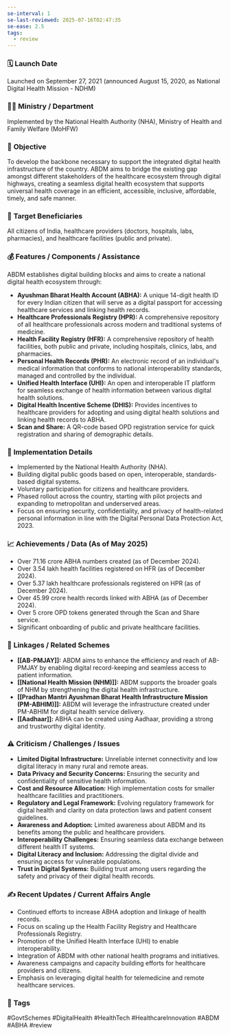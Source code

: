 ```yaml
---
se-interval: 1
se-last-reviewed: 2025-07-16T02:47:35
se-ease: 2.5
tags:
  - review
---
```



### 🗓️ **Launch Date**
Launched on September 27, 2021 (announced August 15, 2020, as National Digital Health Mission - NDHM)

### 🧑‍🏫 **Ministry / Department**
Implemented by the National Health Authority (NHA), Ministry of Health and Family Welfare (MoHFW)

### 🎯 **Objective**
To develop the backbone necessary to support the integrated digital health infrastructure of the country. ABDM aims to bridge the existing gap amongst different stakeholders of the healthcare ecosystem through digital highways, creating a seamless digital health ecosystem that supports universal health coverage in an efficient, accessible, inclusive, affordable, timely, and safe manner.

### 👥 **Target Beneficiaries**
All citizens of India, healthcare providers (doctors, hospitals, labs, pharmacies), and healthcare facilities (public and private).

### 💰 **Features / Components / Assistance**
ABDM establishes digital building blocks and aims to create a national digital health ecosystem through:
- **Ayushman Bharat Health Account (ABHA):** A unique 14-digit health ID for every Indian citizen that will serve as a digital passport for accessing healthcare services and linking health records.
- **Healthcare Professionals Registry (HPR):** A comprehensive repository of all healthcare professionals across modern and traditional systems of medicine.
- **Health Facility Registry (HFR):** A comprehensive repository of health facilities, both public and private, including hospitals, clinics, labs, and pharmacies.
- **Personal Health Records (PHR):** An electronic record of an individual's medical information that conforms to national interoperability standards, managed and controlled by the individual.
- **Unified Health Interface (UHI):** An open and interoperable IT platform for seamless exchange of health information between various digital health solutions.
- **Digital Health Incentive Scheme (DHIS):** Provides incentives to healthcare providers for adopting and using digital health solutions and linking health records to ABHA.
- **Scan and Share:** A QR-code based OPD registration service for quick registration and sharing of demographic details.

### 📍 **Implementation Details**
- Implemented by the National Health Authority (NHA).
- Building digital public goods based on open, interoperable, standards-based digital systems.
- Voluntary participation for citizens and healthcare providers.
- Phased rollout across the country, starting with pilot projects and expanding to metropolitan and underserved areas.
- Focus on ensuring security, confidentiality, and privacy of health-related personal information in line with the Digital Personal Data Protection Act, 2023.

### 📈 **Achievements / Data** (As of May 2025)
- Over 71.16 crore ABHA numbers created (as of December 2024).
- Over 3.54 lakh health facilities registered on HFR (as of December 2024).
- Over 5.37 lakh healthcare professionals registered on HPR (as of December 2024).
- Over 45.99 crore health records linked with ABHA (as of December 2024).
- Over 5 crore OPD tokens generated through the Scan and Share service.
- Significant onboarding of public and private healthcare facilities.

### 🧩 **Linkages / Related Schemes**
- **[[AB-PMJAY]]:** ABDM aims to enhance the efficiency and reach of AB-PMJAY by enabling digital record-keeping and seamless access to patient information.
- **[[National Health Mission (NHM)]]:** ABDM supports the broader goals of NHM by strengthening the digital health infrastructure.
- **[[Pradhan Mantri Ayushman Bharat Health Infrastructure Mission (PM-ABHIM)]]:** ABDM will leverage the infrastructure created under PM-ABHIM for digital health service delivery.
- **[[Aadhaar]]:** ABHA can be created using Aadhaar, providing a strong and trustworthy digital identity.

### ⚠️ **Criticism / Challenges / Issues**
- **Limited Digital Infrastructure:** Unreliable internet connectivity and low digital literacy in many rural and remote areas.
- **Data Privacy and Security Concerns:** Ensuring the security and confidentiality of sensitive health information.
- **Cost and Resource Allocation:** High implementation costs for smaller healthcare facilities and practitioners.
- **Regulatory and Legal Framework:** Evolving regulatory framework for digital health and clarity on data protection laws and patient consent guidelines.
- **Awareness and Adoption:** Limited awareness about ABDM and its benefits among the public and healthcare providers.
- **Interoperability Challenges:** Ensuring seamless data exchange between different health IT systems.
- **Digital Literacy and Inclusion:** Addressing the digital divide and ensuring access for vulnerable populations.
- **Trust in Digital Systems:** Building trust among users regarding the safety and privacy of their digital health records.

### ✍️ **Recent Updates / Current Affairs Angle**
- Continued efforts to increase ABHA adoption and linkage of health records.
- Focus on scaling up the Health Facility Registry and Healthcare Professionals Registry.
- Promotion of the Unified Health Interface (UHI) to enable interoperability.
- Integration of ABDM with other national health programs and initiatives.
- Awareness campaigns and capacity building efforts for healthcare providers and citizens.
- Emphasis on leveraging digital health for telemedicine and remote healthcare services.

### 🔗 **Tags**
#GovtSchemes #DigitalHealth #HealthTech #HealthcareInnovation #ABDM #ABHA
#review